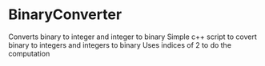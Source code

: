 # BinaryConverter
Converts binary to integer and integer to binary
Simple c++ script to covert binary to integers and integers to binary
Uses indices of 2 to do the computation
